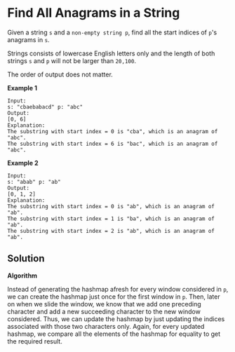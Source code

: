 # Find All Anagrams in a String

Given a string `s` and a `non-empty string p`, find all the start indices of `p`'s anagrams in `s`.

Strings consists of lowercase English letters only and the length of both strings `s` and `p` will not be larger than `20,100`.

The order of output does not matter.

**Example 1**

```
Input:
s: "cbaebabacd" p: "abc"
Output:
[0, 6]
Explanation:
The substring with start index = 0 is "cba", which is an anagram of "abc".
The substring with start index = 6 is "bac", which is an anagram of "abc".
```

**Example 2**

```
Input:
s: "abab" p: "ab"
Output:
[0, 1, 2]
Explanation:
The substring with start index = 0 is "ab", which is an anagram of "ab".
The substring with start index = 1 is "ba", which is an anagram of "ab".
The substring with start index = 2 is "ab", which is an anagram of "ab".
```


## Solution

**Algorithm**

Instead of generating the hashmap afresh for every window considered in `p`, we can create the hashmap just once for the first window in `p`. Then, later on when we slide the window, we know that we add one preceding character and add a new succeeding character to the new window considered. Thus, we can update the hashmap by just updating the indices associated with those two characters only. Again, for every updated hashmap, we compare all the elements of the hashmap for equality to get the required result.
